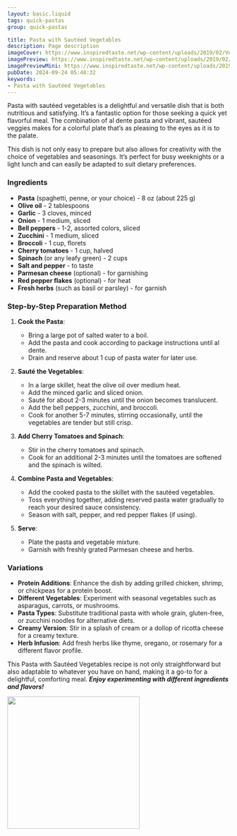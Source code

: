```yaml
---
layout: basic.liquid
tags: quick-pastas
group: quick-pastas

title: Pasta with Sautéed Vegetables
description: Page description
imageCover: https://www.inspiredtaste.net/wp-content/uploads/2019/02/Vegetable-Spaghetti-Recipe-1200.jpg
imagePreview: https://www.inspiredtaste.net/wp-content/uploads/2019/02/Vegetable-Spaghetti-Recipe-1200.jpg
imagePreviewMini: https://www.inspiredtaste.net/wp-content/uploads/2019/02/Vegetable-Spaghetti-Recipe-1200.jpg
pubDate: 2024-09-24 05:48:32
keywords:
- Pasta with Sautéed Vegetables
---
```




Pasta with sautéed vegetables is a delightful and versatile dish that is both nutritious and satisfying. It’s a fantastic option for those seeking a quick yet flavorful meal. The combination of al dente pasta and vibrant, sautéed veggies makes for a colorful plate that’s as pleasing to the eyes as it is to the palate. 

This dish is not only easy to prepare but also allows for creativity with the choice of vegetables and seasonings. It’s perfect for busy weeknights or a light lunch and can easily be adapted to suit dietary preferences.



### Ingredients

- **Pasta** (spaghetti, penne, or your choice) - 8 oz (about 225 g)
- **Olive oil** - 2 tablespoons
- **Garlic** - 3 cloves, minced
- **Onion** - 1 medium, sliced
- **Bell peppers** - 1-2, assorted colors, sliced
- **Zucchini** - 1 medium, sliced
- **Broccoli** - 1 cup, florets
- **Cherry tomatoes** - 1 cup, halved
- **Spinach** (or any leafy green) - 2 cups
- **Salt and pepper** - to taste
- **Parmesan cheese** (optional) - for garnishing
- **Red pepper flakes** (optional) - for heat
- **Fresh herbs** (such as basil or parsley) - for garnish

### Step-by-Step Preparation Method

1. **Cook the Pasta**:
   - Bring a large pot of salted water to a boil. 
   - Add the pasta and cook according to package instructions until al dente. 
   - Drain and reserve about 1 cup of pasta water for later use. 

2. **Sauté the Vegetables**:
   - In a large skillet, heat the olive oil over medium heat.
   - Add the minced garlic and sliced onion. 
   - Sauté for about 2-3 minutes until the onion becomes translucent.
   - Add the bell peppers, zucchini, and broccoli. 
   - Cook for another 5-7 minutes, stirring occasionally, until the vegetables are tender but still crisp.

3. **Add Cherry Tomatoes and Spinach**:
   - Stir in the cherry tomatoes and spinach. 
   - Cook for an additional 2-3 minutes until the tomatoes are softened and the spinach is wilted.

4. **Combine Pasta and Vegetables**:
   - Add the cooked pasta to the skillet with the sautéed vegetables.
   - Toss everything together, adding reserved pasta water gradually to reach your desired sauce consistency.
   - Season with salt, pepper, and red pepper flakes (if using).

5. **Serve**:
   - Plate the pasta and vegetable mixture.
   - Garnish with freshly grated Parmesan cheese and herbs. 

### Variations

- **Protein Additions**: Enhance the dish by adding grilled chicken, shrimp, or chickpeas for a protein boost.
- **Different Vegetables**: Experiment with seasonal vegetables such as asparagus, carrots, or mushrooms.
- **Pasta Types**: Substitute traditional pasta with whole grain, gluten-free, or zucchini noodles for alternative diets.
- **Creamy Version**: Stir in a splash of cream or a dollop of ricotta cheese for a creamy texture.
- **Herb Infusion**: Add fresh herbs like thyme, oregano, or rosemary for a different flavor profile.

This Pasta with Sautéed Vegetables recipe is not only straightforward but also adaptable to whatever you have on hand, making it a go-to for a delightful, comforting meal. <b><i>Enjoy experimenting with different ingredients and flavors!</i></b>


<img src="https://familystylefood.com/wp-content/uploads/2023/10/Roasted-Vegetable-Pasta.jpg" width="300" height="300">
